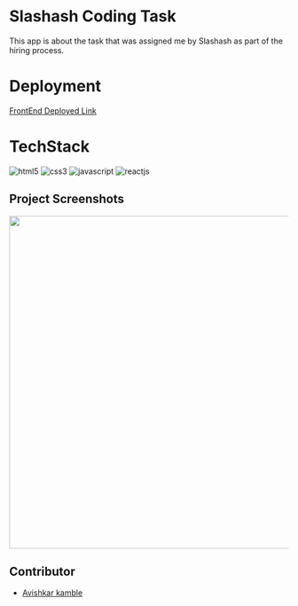 # Slashash Coding Task
This app is about the task that was assigned me by Slashash as part of the hiring process.

# Deployment
[FrontEnd Deployed Link](https://vercel.com/aavishkark-gmailcom/slashash/FThBsVnHZo5bgytNS6xtXr7TBahJ)

# TechStack

<img src="https://img.shields.io/badge/HTML5-E34F26?style=for-the-badge&logo=html5&logoColor=white" alt="html5" />
<img src="https://img.shields.io/badge/CSS3-1572B6?style=for-the-badge&logo=css3&logoColor=white" alt="css3" /> 
<img src="https://img.shields.io/badge/JavaScript-323330?style=for-the-badge&logo=javascript&logoColor=F7DF1E" alt="javascript" />
<img src="https://img.shields.io/badge/React-20232A?style=for-the-badge&logo=react&logoColor=61DAFB" alt="reactjs" />

## Project Screenshots

<img src="https://i.ibb.co/HKLhZHV/Screenshot-2024-02-15-144203.png"  width="600" >

## Contributor
- [Avishkar kamble](https://github.com/aavishkark)
